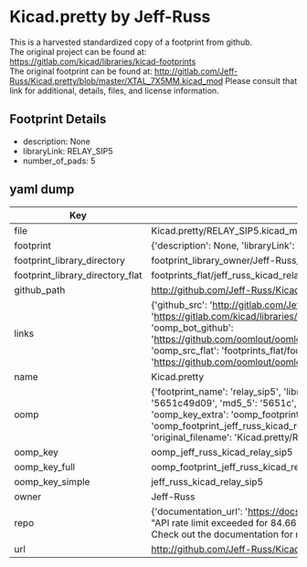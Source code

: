 # Kicad.pretty by Jeff-Russ  
This is a harvested standardized copy of a footprint from github.  
The original project can be found at:  
https://gitlab.com/kicad/libraries/kicad-footprints  
The original footprint can be found at:
http://gitlab.com/Jeff-Russ/Kicad.pretty/blob/master/XTAL_7X5MM.kicad_mod
Please consult that link for additional, details, files, and license information.  
## Footprint Details
* description: None  
* libraryLink: RELAY_SIP5  
* number_of_pads: 5  
## yaml dump  
| Key | Value |  
| --- | --- |  
| file | Kicad.pretty/RELAY_SIP5.kicad_mod |  
| footprint | {'description': None, 'libraryLink': 'RELAY_SIP5', 'number_of_pads': 5} |  
| footprint_library_directory | footprint_library_owner/Jeff-Russ_Kicad.pretty |  
| footprint_library_directory_flat | footprints_flat/jeff_russ_kicad_relay_sip5/working |  
| github_path | http://github.com/Jeff-Russ/Kicad.pretty/blob/master/RELAY_SIP5.kicad_mod |  
| links | {'github_src': 'http://gitlab.com/Jeff-Russ/Kicad.pretty/blob/master/XTAL_7X5MM.kicad_mod', 'github_src_repo': 'https://gitlab.com/kicad/libraries/kicad-footprints', 'oomp_bot': 'footprints/jeff_russ_kicad_relay_sip5/working', 'oomp_bot_github': 'https://github.com/oomlout/oomlout_oomp_footprint_bot/tree/main/footprints/jeff_russ_kicad_relay_sip5/working', 'oomp_src_flat': 'footprints_flat/footprints_flat/jeff_russ_kicad_relay_sip5/working', 'oomp_src_flat_github': 'https://github.com/oomlout/oomlout_oomp_footprint_src/tree/main/footprints_flat/jeff_russ_kicad_relay_sip5/working'} |  
| name | Kicad.pretty |  
| oomp | {'footprint_name': 'relay_sip5', 'library_name': 'kicad', 'md5': '5651c49d0966cdd44b488f8a6c04f3d5', 'md5_10': '5651c49d09', 'md5_5': '5651c', 'md5_6': '5651c4', 'oomp_key': 'oomp_jeff_russ_kicad_relay_sip5', 'oomp_key_extra': 'oomp_footprint_jeff_russ_kicad_relay_sip5', 'oomp_key_full': 'oomp_footprint_jeff_russ_kicad_relay_sip5_5651c4', 'oomp_key_simple': 'jeff_russ_kicad_relay_sip5', 'original_filename': 'Kicad.pretty/RELAY_SIP5.kicad_mod', 'owner_name': 'jeff_russ'} |  
| oomp_key | oomp_jeff_russ_kicad_relay_sip5 |  
| oomp_key_full | oomp_footprint_jeff_russ_kicad_relay_sip5 |  
| oomp_key_simple | jeff_russ_kicad_relay_sip5 |  
| owner | Jeff-Russ |  
| repo | {'documentation_url': 'https://docs.github.com/rest/overview/resources-in-the-rest-api#rate-limiting', 'message': "API rate limit exceeded for 84.66.173.59. (But here's the good news: Authenticated requests get a higher rate limit. Check out the documentation for more details.)"} |  
| url | http://github.com/Jeff-Russ/Kicad.pretty |  

